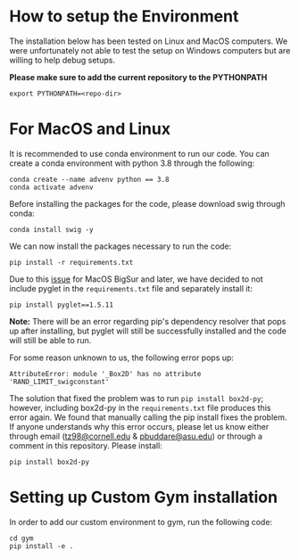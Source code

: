 # How to setup the Environment
The installation below has been tested on Linux and MacOS computers. We were unfortunately not able to test the setup on Windows computers but are willing to help debug setups.

**Please make sure to add the current repository to the PYTHONPATH**
```
export PYTHONPATH=<repo-dir>
```
# For MacOS and Linux
It is recommended to use conda environment to run our code. You can create a conda environment with python 3.8 through the following:
```
conda create --name advenv python == 3.8
conda activate advenv 
```

Before installing the packages for the code, please download swig through conda:
```
conda install swig -y
```
We can now install the packages necessary to run the code:
```
pip install -r requirements.txt
```

Due to this [issue](https://github.com/openai/gym/issues/2101) for MacOS BigSur and later, we have decided to not include pyglet in the `requirements.txt` file and separately install it: 
```
pip install pyglet==1.5.11
```
**Note:** There will be an error regarding pip's dependency resolver that pops up after installing, but pyglet will still be successfully installed and the code will still be able to run.

For some reason unknown to us, the following error pops up: 
```
AttributeError: module '_Box2D' has no attribute 'RAND_LIMIT_swigconstant'
```
The solution that fixed the problem was to run `pip install box2d-py`; however, including box2d-py in the `requirements.txt` file produces this error again. We found that manually calling the pip install fixes the problem. If anyone understands why this error occurs, please let us know either through email ([tz98@cornell.edu](tz98@cornell.edu) & [pbuddare@asu.edu](pbuddare@asu.edu)) or through a comment in this repository. Please install:
```
pip install box2d-py
```

# Setting up Custom Gym installation
In order to add our custom environment to gym, run the following code: 
```
cd gym
pip install -e .
```